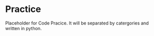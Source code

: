 # Practice
Placeholder for Code Pracice. It will be separated by catergories and written in python.
